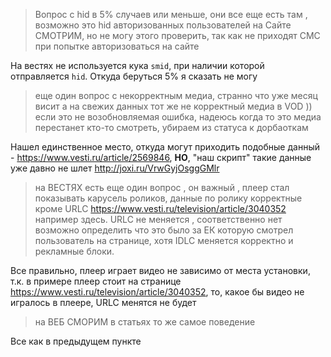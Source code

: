 > Вопрос с hid в 5% случаев или меньше, они все еще есть там , возможно это hid авторизованных пользователей на Сайте СМОТРИМ, но не могу этого проверить, так как не приходят СМС при попытке авторизоваться на сайте

На вестях не используется кука `smid`, при наличии которой отправляется `hid`. Откуда беруться 5% я сказать не могу 

> еще один вопрос с некорректным медиа, странно что уже месяц висит а на свежих данных тот же не корректный медиа в VOD )) если это не возобновляемая ошибка, надеюсь когда то это медиа перестанет кто-то смотреть, убираем из статуса к дорбаоткам

Нашел единственное место, откуда могут приходить подобные данный - https://www.vesti.ru/article/2569846, **НО**, "наш скрипт" такие данные уже давно не шлет http://joxi.ru/VrwGyjOsggGMlr

> на ВЕСТЯХ есть еще один вопрос , он важный , плеер стал показывать карусель роликов, данные по ролику корректные кроме URLC https://www.vesti.ru/television/article/3040352  например здесь.   URLC не меняется , соответственно нет возможно определить что это было за EК которую смотрел пользователь на странице, хотя IDLC меняется корректно и рекламные блоки.

Все правильно, плеер играет видео не зависимо от места установки, т.к. в примере плеер стоит на странице https://www.vesti.ru/television/article/3040352, то, какое бы видео не игралось в плеере, URLC менятся не будет

> на ВЕБ СМОРИМ в статьях то же самое поведение

Все как в предыдущем пункте